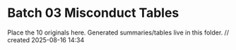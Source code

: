 ﻿# Batch 03 Misconduct Tables

Place the 10 originals here. Generated summaries/tables live in this folder.  // created 2025-08-16 14:34
